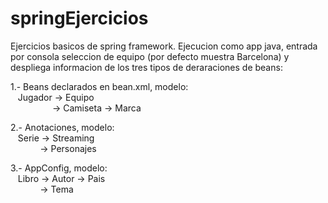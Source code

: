 # springEjercicios
Ejercicios basicos de spring framework.
Ejecucion como app java, entrada por consola seleccion de equipo (por defecto muestra Barcelona) y despliega informacion de los tres tipos de deraraciones de beans:

1.- Beans declarados en bean.xml, modelo: <br>
&nbsp;&nbsp;&nbsp;Jugador -> Equipo <br>
&nbsp;&nbsp;&nbsp;&nbsp;&nbsp;&nbsp;&nbsp;&nbsp;&nbsp;&nbsp;&nbsp;&nbsp;&nbsp;&nbsp;&nbsp;&nbsp;&nbsp;-> Camiseta -> Marca

2.- Anotaciones, modelo:<br>
&nbsp;&nbsp;&nbsp;Serie -> Streaming<br>
&nbsp;&nbsp;&nbsp;&nbsp;&nbsp;&nbsp;&nbsp;&nbsp;&nbsp;&nbsp;&nbsp;&nbsp;-> Personajes
          
3.- AppConfig, modelo:<br>
&nbsp;&nbsp;&nbsp;Libro -> Autor -> Pais<br>
&nbsp;&nbsp;&nbsp;&nbsp;&nbsp;&nbsp;&nbsp;&nbsp;&nbsp;&nbsp;&nbsp;&nbsp;-> Tema
              
